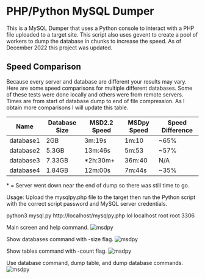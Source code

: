 # PHP/Python MySQL Dumper

This is a MySQL Dumper that uses a Python console to interact with a PHP file uploaded to a target site. This script also uses gevent to create a pool of workers to dump the database in chunks to increase the speed. As of December 2022 this project was updated.

## Speed Comparison
Because every server and database are different your results may vary. Here are some speed comparisons for multiple different databases. Some of these tests were done locally and others were from remote servers. Times are from start of database dump to end of file compression. As I obtain more comparisons I will update this table. 

| Name | Database Size | MSD2.2 Speed | MSDpy Speed | Speed Difference |
| --- | --- | --- | --- | --- |
| database1 | 2GB | 3m:19s | 1m:10 | ~65% |
| database2 | 5.3GB | 13m:46s | 5m:53 | ~57% |
| database3 | 7.33GB | *2h:30m+ | 36m:40 | N/A |
| database4 | 1.84GB | 12m:00s | 7m:44s | ~35%

\* = Server went down near the end of dump so there was still time to go. 

Usage:
Upload the mysqlpy.php file to the target then run the Python script with the correct script password and MySQL server credentials. 

python3 mysql.py http://localhost/mysqlpy.php lol localhost root root 3306

Main screen and help command.
![msdpy](https://i.imgur.com/OWpo7XE.png)

Show databases command with -size flag.
![msdpy](https://i.imgur.com/TnCKt8a.png)

Show tables command with -count flag.
![msdpy](https://i.imgur.com/WXmZJJ9.png)

Use database command, dump table, and dump database commands.
![msdpy](https://i.imgur.com/c635777.png)
